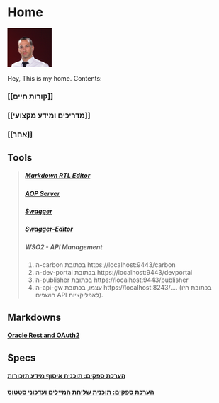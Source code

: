 # Home
<img src="static/DSC_1723_1.jpg" alt="mypic" style= "width: 100px" />

Hey, This is my home.
Contents:
### [[קורות חיים]]
### [[מדריכים ומידע מקצועי]]
### [[אחר]]


## Tools
>#####  [Markdown RTL Editor](http://10.147.15.78:8080/rtlmd)
> ##### [AOP Server](http://10.147.15.78:8010)
> ##### [Swagger](http://10.147.15.78:8080/swagger/dist)
> ##### [Swagger-Editor](http://10.147.15.78:8080/swagger-editor)
> ##### WSO2 - API Management
>1.	ה-carbon בכתובת https://localhost:9443/carbon
>2.	ה-dev-portal בכתובת https://localhost:9443/devportal
>3.	ה-publisher בכתובת https://localhost:9443/publisher
>4.	ה-api-gw עצמו, בכתובת https://localhost:8243/….  (בכתובת הזו חושפים API לאפליקציות).


## Markdowns
#### [Oracle Rest and OAuth2](http://10.147.15.78:8080/My/WebServiceTEST.html)
## Specs
####  [הערכת ספקים: תוכנית איסוף מידע תזכורות](http://10.147.15.78:8080/My/QmaneagmentV1.html)
#### [הערכת ספקים: תוכנית שליחת המיילים ועדכוני סטטוס](http://10.147.15.78:8080/My/handlingmails.html) 

